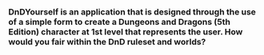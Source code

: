 ### DnDYourself is an application that is designed through the use of a simple form to create a Dungeons and Dragons (5th Edition) character at 1st level that represents the user. How would you fair within the DnD ruleset and worlds?

